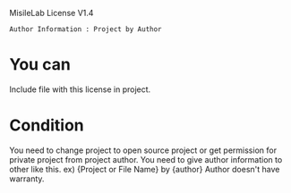 MisileLab License V1.4
```
Author Information : Project by Author
```
# You can
Include file with this license in project.
# Condition
You need to change project to open source project or get permission for private project from project author.
You need to give author information to other like this. ex) {Project or File Name} by {author}
Author doesn't have warranty.
